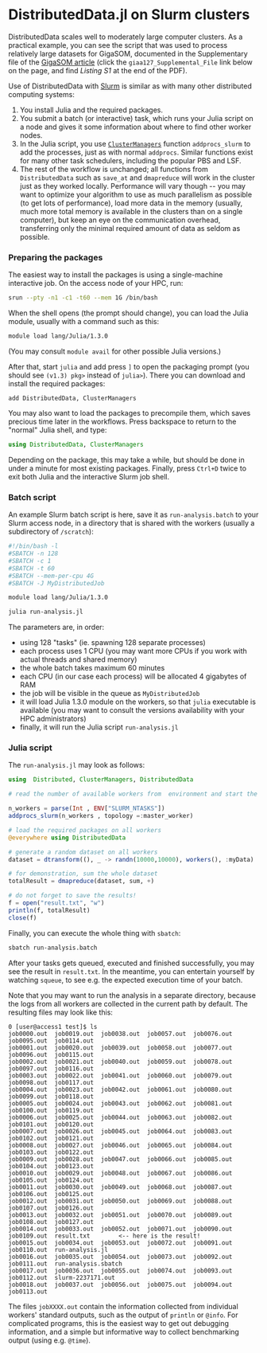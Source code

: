 
# DistributedData.jl on Slurm clusters

DistributedData scales well to moderately large computer clusters. As a
practical example, you can see the script that was used to process relatively
large datasets for GigaSOM, documented in the Supplementary file of the
[GigaSOM
article](https://academic.oup.com/gigascience/article/9/11/giaa127/5987271)
(click the `giaa127_Supplemental_File` link below on the page, and find
*Listing S1* at the end of the PDF).

Use of DistributedData with [Slurm](https://slurm.schedmd.com/overview.html) is
similar as with many other distributed computing systems:

1. You install Julia and the required packages.
2. You submit a batch (or interactive) task, which runs your Julia script on a
   node and gives it some information about where to find other worker nodes.
3. In the Julia script, you use
   [`ClusterManagers`](https://github.com/JuliaParallel/ClusterManagers.jl)
   function `addprocs_slurm` to add the processes, just as with normal
   `addprocs`. Similar functions exist for many other task schedulers,
   including the popular PBS and LSF.
4. The rest of the workflow is unchanged; all functions from `DistributedData`
   such as `save_at` and `dmapreduce` will work in the cluster just as they
   worked locally. Performance will vary though -- you may want to optimize
   your algorithm to use as much parallelism as possible (to get lots of
   performance), load more data in the memory (usually, much more total memory
   is available in the clusters than on a single computer), but keep an eye on
   the communication overhead, transferring only the minimal required amount of
   data as seldom as possible.

### Preparing the packages

The easiest way to install the packages is using a single-machine interactive job. On the access node of your HPC, run:
```sh
srun --pty -n1 -c1 -t60 --mem 1G /bin/bash
```

When the shell opens (the prompt should change), you can load the Julia module,
usually with a command such as this:

```sh
module load lang/Julia/1.3.0
```

(You may consult `module avail` for other possible Julia versions.)

After that, start `julia` and add press `]` to open the packaging prompt (you
should see `(v1.3) pkg>` instead of `julia>`). There you can download and
install the required packages:
```
add DistributedData, ClusterManagers
```

You may also want to load the packages to precompile them, which saves precious
time later in the workflows. Press backspace to return to the "normal" Julia
shell, and type:
```julia
using DistributedData, ClusterManagers
```

Depending on the package, this may take a while, but should be done in under a
minute for most existing packages. Finally, press `Ctrl+D` twice to exit both
Julia and the interactive Slurm job shell.

### Batch script

An example Slurm batch script is here, save it as `run-analysis.batch` to your
Slurm access node, in a directory that is shared with the workers (usually
a subdirectory of `/scratch`):
```sh
#!/bin/bash -l
#SBATCH -n 128
#SBATCH -c 1
#SBATCH -t 60
#SBATCH --mem-per-cpu 4G
#SBATCH -J MyDistributedJob

module load lang/Julia/1.3.0

julia run-analysis.jl
```

The parameters are, in order:
- using 128 "tasks" (ie. spawning 128 separate processes)
- each process uses 1 CPU (you may want more CPUs if you work with actual
  threads and shared memory)
- the whole batch takes maximum 60 minutes
- each CPU (in our case each process) will be allocated 4 gigabytes of RAM
- the job will be visible in the queue as `MyDistributedJob`
- it will load Julia 1.3.0 module on the workers, so that `julia` executable is
  available (you may want to consult the versions availability with your HPC
  administrators)
- finally, it will run the Julia script `run-analysis.jl`

### Julia script
The `run-analysis.jl` may look as follows:
```julia
using  Distributed, ClusterManagers, DistributedData

# read the number of available workers from  environment and start the worker processes

n_workers = parse(Int , ENV["SLURM_NTASKS"])
addprocs_slurm(n_workers , topology =:master_worker)

# load the required packages on all workers
@everywhere using DistributedData

# generate a random dataset on all workers
dataset = dtransform((), _ -> randn(10000,10000), workers(), :myData)

# for demonstration, sum the whole dataset
totalResult = dmapreduce(dataset, sum, +)

# do not forget to save the results!
f = open("result.txt", "w")
println(f, totalResult)
close(f)
```

Finally, you can execute the whole thing with `sbatch`:
```sh
sbatch run-analysis.batch
```

After your tasks gets queued, executed and finished successfully, you may see
the result in `result.txt`. In the meantime, you can entertain yourself by
watching `squeue`, to see e.g. the expected execution time of your batch.

Note that you may want to run the analysis in a separate directory, because the
logs from all workers are collected in the current path by default. The
resulting files may look like this:
```
0 [user@access1 test]$ ls
job0000.out  job0019.out  job0038.out  job0057.out  job0076.out  job0095.out  job0114.out
job0001.out  job0020.out  job0039.out  job0058.out  job0077.out  job0096.out  job0115.out
job0002.out  job0021.out  job0040.out  job0059.out  job0078.out  job0097.out  job0116.out
job0003.out  job0022.out  job0041.out  job0060.out  job0079.out  job0098.out  job0117.out
job0004.out  job0023.out  job0042.out  job0061.out  job0080.out  job0099.out  job0118.out
job0005.out  job0024.out  job0043.out  job0062.out  job0081.out  job0100.out  job0119.out
job0006.out  job0025.out  job0044.out  job0063.out  job0082.out  job0101.out  job0120.out
job0007.out  job0026.out  job0045.out  job0064.out  job0083.out  job0102.out  job0121.out
job0008.out  job0027.out  job0046.out  job0065.out  job0084.out  job0103.out  job0122.out
job0009.out  job0028.out  job0047.out  job0066.out  job0085.out  job0104.out  job0123.out
job0010.out  job0029.out  job0048.out  job0067.out  job0086.out  job0105.out  job0124.out
job0011.out  job0030.out  job0049.out  job0068.out  job0087.out  job0106.out  job0125.out
job0012.out  job0031.out  job0050.out  job0069.out  job0088.out  job0107.out  job0126.out
job0013.out  job0032.out  job0051.out  job0070.out  job0089.out  job0108.out  job0127.out
job0014.out  job0033.out  job0052.out  job0071.out  job0090.out  job0109.out  result.txt        <-- here is the result!
job0015.out  job0034.out  job0053.out  job0072.out  job0091.out  job0110.out  run-analysis.jl
job0016.out  job0035.out  job0054.out  job0073.out  job0092.out  job0111.out  run-analysis.sbatch
job0017.out  job0036.out  job0055.out  job0074.out  job0093.out  job0112.out  slurm-2237171.out
job0018.out  job0037.out  job0056.out  job0075.out  job0094.out  job0113.out
```

The files `jobXXXX.out` contain the information collected from individual
workers' standard outputs, such as the output of `println` or `@info`. For
complicated programs, this is the easiest way to get out debugging information,
and a simple but informative way to collect benchmarking output (using e.g.
`@time`).
